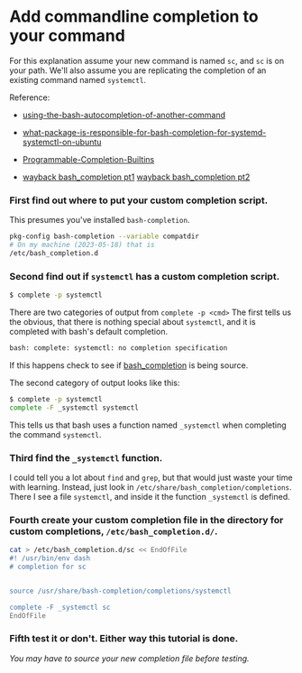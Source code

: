 # Add commandline completion to your command

For this explanation assume your new command is named `sc`,
and `sc` is on your path. We'll also assume you are
replicating the completion of an existing command named
`systemctl`.

Reference:

* [using-the-bash-autocompletion-of-another-command](https://stackoverflow.com/questions/38936716/using-the-bash-autocompletion-of-another-command)

* [what-package-is-responsible-for-bash-completion-for-systemd-systemctl-on-ubuntu](https://askubuntu.com/questions/1044209/what-package-is-responsible-for-bash-completion-for-systemd-systemctl-on-ubuntu)

* [Programmable-Completion-Builtins](https://www.gnu.org/software/bash/manual/html_node/Programmable-Completion-Builtins.html)

* [wayback bash_completion pt1](https://web.archive.org/web/20190328055722/https://debian-administration.org/article/316/An_introduction_to_bash_completion_part_1)
  [wayback bash_completion pt2](https://web.archive.org/web/20140405211529/http://www.debian-administration.org/article/317/An_introduction_to_bash_completion_part_2)


### First find out where to put your custom completion script.
This presumes you've installed `bash-completion`.
``` bash
pkg-config bash-completion --variable compatdir
# On my machine (2023-05-18) that is
/etc/bash_completion.d
```


### Second find out if `systemctl` has a custom completion script.
``` bash
$ complete -p systemctl
```
There are two categories of output from `complete -p <cmd>` The
first tells us the obvious, that there is nothing special about
`systemctl`, and it is completed with bash's default completion.
``` bash
bash: complete: systemctl: no completion specification
```
If this happens check to see if [bash_completion](shorts/bash_completion_setup.md) is being source.

The second category of output looks like this:
``` bash
$ complete -p systemctl
complete -F _systemctl systemctl
```
This tells us that bash uses a function named `_systemctl` when
completing the command `systemctl`.


### Third find the `_systemctl` function.
I could tell you a lot about `find` and `grep`, but that would
just waste your time with learning. Instead, just look in
`/etc/share/bash_completion/completions`. There I see a file
`systemctl`, and inside it the function `_systemctl` is defined.


### Fourth create your custom completion file in the directory for custom completions, `/etc/bash_completion.d/`.
``` bash
cat > /etc/bash_completion.d/sc << EndOfFile
#! /usr/bin/env dash
# completion for sc


source /usr/share/bash-completion/completions/systemctl

complete -F _systemctl sc
EndOfFile
```


### Fifth test it or don't. Either way this tutorial is done.
*You may have to source your new completion file before testing.*
